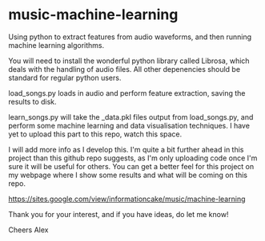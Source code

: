 # music-machine-learning
Using python to extract features from audio waveforms, and then running machine learning algorithms.

You will need to install the wonderful python library called Librosa, which deals with the handling of audio files. All other depenencies should be standard for regular python users.

load_songs.py loads in audio and perform feature extraction, saving the results to disk.

learn_songs.py will take the _data.pkl files output from load_songs.py, and perform some machine learning and data visualisation techniques. I have yet to upload this part to this repo, watch this space.

I will add more info as I develop this. I'm quite a bit further ahead in this project than this github repo suggests, as I'm only uploading code once I'm sure it will be useful for others. You can get a better feel for this project on my webpage where I show some results and what will be coming on this repo.

https://sites.google.com/view/informationcake/music/machine-learning

Thank you for your interest, and if you have ideas, do let me know!

Cheers
Alex
